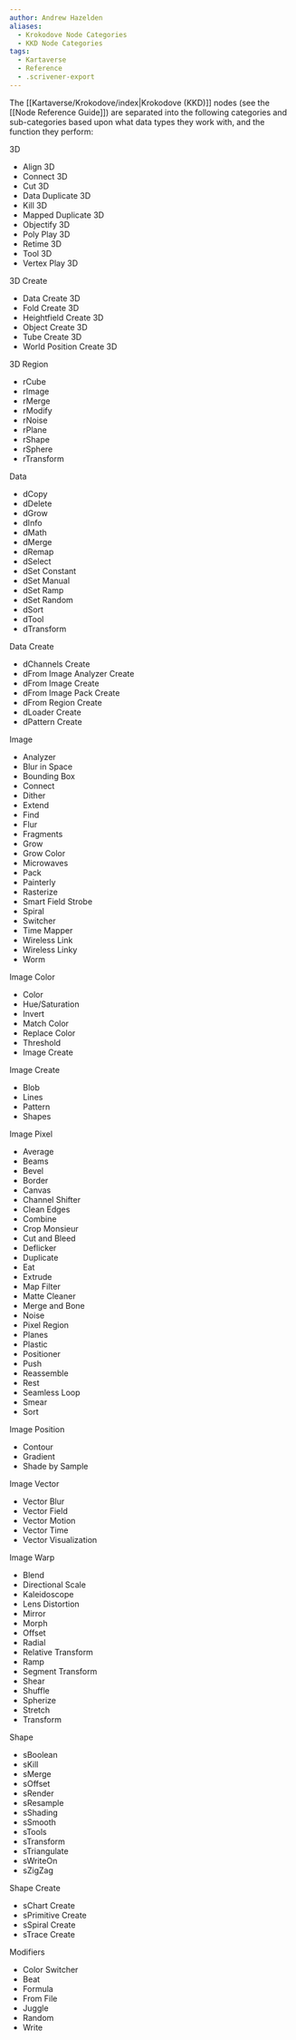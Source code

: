 ```yaml
---
author: Andrew Hazelden
aliases:
  - Krokodove Node Categories
  - KKD Node Categories
tags:
  - Kartaverse
  - Reference
  - .scrivener-export
---
```


The [[Kartaverse/Krokodove/index|Krokodove (KKD)]] nodes (see the [[Node Reference Guide]]) are separated into the following categories and sub-categories based upon what data types they work with, and the function they perform:

3D

-   Align 3D
-   Connect 3D
-   Cut 3D
-   Data Duplicate 3D
-   Kill 3D
-   Mapped Duplicate 3D
-   Objectify 3D
-   Poly Play 3D
-   Retime 3D
-   Tool 3D
-   Vertex Play 3D

3D Create

-   Data Create 3D
-   Fold Create 3D
-   Heightfield Create 3D
-   Object Create 3D
-   Tube Create 3D
-   World Position Create 3D

3D Region

-   rCube
-   rImage
-   rMerge
-   rModify
-   rNoise
-   rPlane
-   rShape
-   rSphere
-   rTransform

Data

-   dCopy
-   dDelete
-   dGrow
-   dInfo
-   dMath
-   dMerge
-   dRemap
-   dSelect
-   dSet Constant
-   dSet Manual
-   dSet Ramp
-   dSet Random
-   dSort
-   dTool
-   dTransform

Data Create

-   dChannels Create
-   dFrom Image Analyzer Create
-   dFrom Image Create
-   dFrom Image Pack Create
-   dFrom Region Create
-   dLoader Create
-   dPattern Create

Image

-   Analyzer
-   Blur in Space
-   Bounding Box
-   Connect
-   Dither
-   Extend
-   Find
-   Flur
-   Fragments
-   Grow
-   Grow Color
-   Microwaves
-   Pack
-   Painterly
-   Rasterize
-   Smart Field Strobe
-   Spiral
-   Switcher
-   Time Mapper
-   Wireless Link
-   Wireless Linky
-   Worm

Image Color

-   Color
-   Hue/Saturation
-   Invert
-   Match Color
-   Replace Color
-   Threshold
-   Image Create

Image Create

-   Blob
-   Lines
-   Pattern
-   Shapes

Image Pixel

-   Average
-   Beams
-   Bevel
-   Border
-   Canvas
-   Channel Shifter
-   Clean Edges
-   Combine
-   Crop Monsieur
-   Cut and Bleed
-   Deflicker
-   Duplicate
-   Eat
-   Extrude
-   Map Filter
-   Matte Cleaner
-   Merge and Bone
-   Noise
-   Pixel Region
-   Planes
-   Plastic
-   Positioner
-   Push
-   Reassemble
-   Rest
-   Seamless Loop
-   Smear
-   Sort

Image Position

-   Contour
-   Gradient
-   Shade by Sample

Image Vector

-   Vector Blur
-   Vector Field
-   Vector Motion
-   Vector Time
-   Vector Visualization

Image Warp

-   Blend
-   Directional Scale
-   Kaleidoscope
-   Lens Distortion
-   Mirror
-   Morph
-   Offset
-   Radial
-   Relative Transform
-   Ramp
-   Segment Transform
-   Shear
-   Shuffle
-   Spherize
-   Stretch
-   Transform

Shape

-   sBoolean
-   sKill
-   sMerge
-   sOffset
-   sRender
-   sResample
-   sShading
-   sSmooth
-   sTools
-   sTransform
-   sTriangulate
-   sWriteOn
-   sZigZag

Shape Create

-   sChart Create
-   sPrimitive Create
-   sSpiral Create
-   sTrace Create

Modifiers

-   Color Switcher
-   Beat
-   Formula
-   From File
-   Juggle
-   Random
-   Write